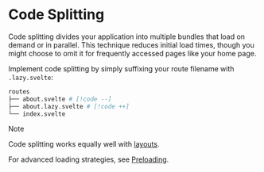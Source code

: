 # Code Splitting

Code splitting divides your application into multiple bundles that load on demand or in parallel. This technique reduces initial load times, though you might choose to omit it for frequently accessed pages like your home page.

Implement code splitting by simply suffixing your route filename with `.lazy.svelte`:

```sh
routes
├── about.svelte # [!code --]
├── about.lazy.svelte # [!code ++]
└── index.svelte
```

> [!NOTE]
> Code splitting works equally well with [layouts](./routing-concepts#layouts).

For advanced loading strategies, see [Preloading](../common/preloading).
